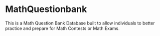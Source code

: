 # MathQuestionbank

This is a Math Question Bank Database built to allow individuals to better practice and prepare for Math Contests or Math Exams.


